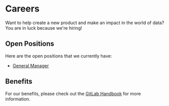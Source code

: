 # Careers

Want to help create a new product and make an impact in the world of data? You are in luck because we're hiring!

## Open Positions

Here are the open positions that we currently have:

- [General Manager](https://boards.greenhouse.io/gitlab/jobs/4059274002)

## Benefits

For our benefits, please check out the [GitLab Handbook](https://about.gitlab.com/handbook/benefits/) for more information.
